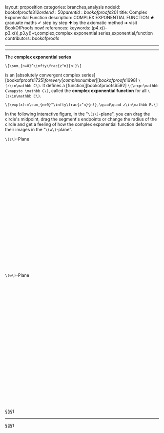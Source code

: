 layout: proposition
categories: branches,analysis
nodeid: bookofproofs$312
orderid: 50
parentid: bookofproofs$201
title: Complex Exponential Function
description: COMPLEX EXPONENTIAL FUNCTION &#9733; graduate maths &#10004; step by step &#10010; by the axiomatic method &#10140; visit BookOfProofs now!
references: 
keywords: (p4.x()-p3.x()),p3.y()+t,complex,complex exponential series,exponential,function
contributors: bookofproofs

---


---

The **complex exponential series** 

`\[\sum_{n=0}^\infty\frac{z^n}{n!}\]`

is an [absolutely convergent complex series][bookofproofs$1725] for every [complex number][bookofproofs$1698] `\(z\in\mathbb C\)`. It defines a [function][bookofproofs$592] `\(\exp:\mathbb C\mapsto \mathbb C\)`, called the **complex exponential function** for all `\(z\in\mathbb C\)`.

`\[\exp(x):=\sum_{n=0}^\infty\frac{z^n}{n!},\quad\quad z\in\mathbb R.\]`

In the following interactive figure, in the "`\(z\)`-plane", you can drag the circle's midpoint, drag the segment's endpoints or change the radius of the circle and get a feeling of how the complex exponential function deforms their images    in the "`\(w\)`-plane".

`\(z\)`-Plane

<div><div id="boxZ312" class="jxgbox centered" style="max-width:400px; height:400px;"></div></div>

`\(w\)`-Plane

<div><div id="boxW312" class="jxgbox centered" style="max-width:400px; height:400px;"></div></div>

§§§1

---

§§§1

<script type="text/javascript">
 var boardZ = JXG.JSXGraph.initBoard('boxZ312', {boundingbox: [-10, 10, 10, -10], showCopyright: false, axis:true, grid:false});
 var p1 = boardZ.create('point',[-1,0], {name:'A',size: 2, face: 'o'});
 var p2 = boardZ.create('point',[1.5,-1], {name:'B',size: 2, face: 'o'});
 var ci = boardZ.create('circle',["A","B"], {strokeColor:'#0000ff', strokeWidth:1, fillColor:'#00ff00', fillOpacity:0.5});
 ci.on('drag', function(){ transform();});
 p1.on('drag', function(){ transform();});
 p2.on('drag', function(){ transform();});
 var p3 = boardZ.create('point',[1.5,-6.3], {name:'C',size: 2, face: 'o'});
 var p4 = boardZ.create('point',[0.5,2], {name:'D',size: 2, face: 'o'});
 var li2 = boardZ.create('line',[p3,p4], {straightFirst:false, straightLast:false, strokeWidth:2, strokeColor:"#ff00ff"});
 p3.on('drag', function(){ transform();});
 p4.on('drag', function(){ transform();});
 li2.on('drag', function(){ transform();});
 


 
var boardW = JXG.JSXGraph.initBoard('boxW312', {boundingbox: [-10, 10, 10, -10], showCopyright: false, axis:true, grid:false});

 // image of circle's mid point
 var compc=complexFunction (p1.X(),p1.Y());
 var p1w=boardW.create('point',[compc.real,compc.imaginary], {size:2, name:'exp(A)', fixed:true});
 
// image of segment's ends
 var compc=complexFunction (p3.X(),p3.Y());
 var p3w=boardW.create('point',[compc.real,compc.imaginary], {size:2, name:'exp(C)', fixed:true});
 var compc=complexFunction (p4.X(),p4.Y());
 var p4w=boardW.create('point',[compc.real,compc.imaginary], {size:2, name:'exp(D)', fixed:true});

 
 // image of circle
 var pArrW = [];

 var N=160;
 var indexOfPointB=0;
 var rad=ci.Radius();
 for (var i=0; lt(i,N); i++) {
	 var t=i/N;
	 if (lt(Math.abs(ci.X(t)-p2.X())+Math.abs(ci.Y(t)-p2.Y()),0.05) ) {
		 indexOfPointB=i; // calculate, which one is the image point of point B and remember it for transform()
		 var compc=complexFunction (ci.X(t),ci.Y(t));
		 pArrW[i] = boardW.create('point',[compc.real,compc.imaginary], {size:2, name:'exp(B)', fixed:true});
	 } else {
		 var compc=complexFunction (ci.X(t),ci.Y(t));
		 pArrW[i] = boardW.create('point',[compc.real,compc.imaginary], {size:1, name:'', fixed:true,visible:false});
	 }
 }
 var polW = boardW.create('polygon',pArrW, {fillOpacity:0.5});
 
 // image of segment
 var x=[];
 var y=[];
 for (var i=0; le(i,N); i++) {
	 var t=i/N;
	 var compc=complexFunction (p3.X()+t*(p4.X()-p3.X()),p3.Y()+t*(p4.Y()-p3.Y()));
	 x[i]=compc.real;
	 y[i]=compc.imaginary;
 }
 var segment = boardW.create('curve', [x,y], {strokeWidth:2, strokeColor:"#ff00ff", fixed:true});
 


 var offset=0;
 

 
 function transform() {
	 // update circle
	 for (var i=0; lt(i,N); i++) {
		 var t=i/N;
		 if (lt(Math.abs(ci.X(t)-p2.X())+Math.abs(ci.Y(t)-p2.Y()),0.1) ) {
			 offset=i; break; // calculate, which point is the image of point B this time.
		 }
	 }
	 var j=0;
	 do {
		 var t=(offset+j)/N;
		 var compc=complexFunction (ci.X(t),ci.Y(t)); // when j==0, the image of point B is computed
		 pArrW[(indexOfPointB+j) % N].setPosition(JXG.COORDS_BY_USER,[compc.real,compc.imaginary]);
		 j=j+1
	 } while (lt(j,N));

	 
	 // update circle's mid point
	 var compc=complexFunction (p1.X(),p1.Y()); 
	 p1w.setPosition(JXG.COORDS_BY_USER,[compc.real,compc.imaginary]);

	 // update segment's ends
	 compc=complexFunction (p3.X(),p3.Y()); 
	 p3w.setPosition(JXG.COORDS_BY_USER,[compc.real,compc.imaginary]);
	 compc=complexFunction (p4.X(),p4.Y()); 
	 p4w.setPosition(JXG.COORDS_BY_USER,[compc.real,compc.imaginary]);

	 // update segment
	 var x=[];
	 var y=[];
	 for (var i=0; lt(i,N); i++) {
		 var t=i/N;
		 compc=complexFunction (p3.X()+t*(p4.X()-p3.X()),p3.Y()+t*(p4.Y()-p3.Y()));
		 x[i]=compc.real;
		 y[i]=compc.imaginary;
	 }
	 segment.dataX=x;
	 segment.dataY=y;
	 boardW.update();
 }  

 function complexFunction(x,y) {
         var w=new JXG.Complex(Math.exp(x),0); // exp(x)
         var w1=new JXG.Complex(Math.cos(y),0); // cos(y)
         var w2=new JXG.Complex(0,Math.sin(y)); // i*sin(y)
         w1.add(w2); // exp(iy) Euler's Formula
         w.mult(w1); // exp(z)
	 return w;

 }

</script>


